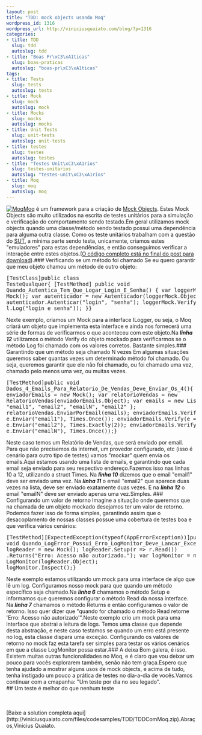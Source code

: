 ```yaml
--- 
layout: post
title: "TDD: mock objects usando Moq"
wordpress_id: 1316
wordpress_url: http://viniciusquaiato.com/blog/?p=1316
categories: 
- title: TDD
  slug: tdd
  autoslug: tdd
- title: "Boas Pr\xC3\xA1ticas"
  slug: boas-praticas
  autoslug: "boas-pr\xC3\xA1ticas"
tags: 
- title: Tests
  slug: tests
  autoslug: tests
- title: Mock
  slug: mock
  autoslug: mock
- title: Mocks
  slug: mocks
  autoslug: mocks
- title: Unit Tests
  slug: unit-tests
  autoslug: unit-tests
- title: testes
  slug: testes
  autoslug: testes
- title: "Testes Unit\xC3\xA1rios"
  slug: testes-unitarios
  autoslug: "testes-unit\xC3\xA1rios"
- title: Moq
  slug: moq
  autoslug: moq
---
```

[![](http://viniciusquaiato.com/blog/wp-content/uploads/2010/07/logo.png "Moq")](http://viniciusquaiato.com/blog/wp-content/uploads/2010/07/logo.png)[Moq](http://code.google.com/p/moq/) é um framework para a criação de [Mock Objects](http://en.wikipedia.org/wiki/Mock_object). Estes Mock Objects são muito utilizados na escrita de testes unitários para a simulação e verificação do comportamento sendo testado.Em geral utilizamos mock objects quando uma classe/método sendo testado possui uma dependência para alguma outra classe. Como os teste unitários trabalham com a questão do [SUT](http://martinfowler.com/articles/mocksArentStubs.html#RegularTests), a mínima parte sendo testa, unicamente, criamos estes "emuladores" para estas dependências, e então conseguimos verificar a interaçõe entre estes objetos.([O código completo está no final do post para download](#download)).### Verificando se um método foi chamado
Se eu quero garantir que meu objeto chamou um método de outro objeto:<pre lang="csharp" line="1">[TestClass]public class TesteQualquer{    [TestMethod]    public void Quando_Autentica_Tem_Que_Logar_Login_E_Senha()    {        var loggerMock = new Mock<ilogger>();        var autenticador = new Autenticador(loggerMock.Object);        autenticador.Autenticar("login", "senha");        loggerMock.Verify(l => l.Log("login e senha"));    }}</ilogger></pre>Nexte exemplo, criamos um Mock para a interface ILogger, ou seja, o Moq criará um objeto que implementa esta interface e ainda nos fornecerá uma série de formas de verificarmos o que aconteceu com este objeto.Na **_linha 12_** utilizamos o método Verify do objeto mockado para verificarmos se o método Log foi chamado com os valores corretos. Bastante simples.### Garantindo que um método seja chamado N vezes
Em algumas situações queremos saber quantas vezes um determinado método foi chamado. Ou seja, queremos garantir que ele não foi chamado, ou foi chamado uma vez, chamado pelo menos uma vez, ou muitas vezes.<pre lang="csharp" line="1">[TestMethod]public void Dados_4_Emails_Para_Relatorio_De_Vendas_Deve_Enviar_Os_4(){    var enviadorEmails = new Mock<ienviadoremail>();    var relatorioVendas = new RelatorioVendas(enviadorEmails.Object);    var emails = new List<string> { "email1", "email2", "emailN", "email2" };    relatorioVendas.EnviarPorEmail(emails);    enviadorEmails.Verify(e => e.Enviar("email1"), Times.Once());    enviadorEmails.Verify(e => e.Enviar("email2"), Times.Exactly(2));    enviadorEmails.Verify(e => e.Enviar("emailN"), Times.Once());}</string></ienviadoremail></pre>Neste caso temos um Relatório de Vendas, que será enviado por email. Para que não precisemos da internet, um provedor configurado, etc (isso é cenário para outro tipo de testes) vamos "mockar" quem envia os emails.Aqui estamos usando uma lista de emails, e garantindo que cada email seja enviado para seu respectivo endereço.Fazemos isso nas linhas 10 a 12, utilizando a struct Times. Na **_linha 10_** dizemos que o email "email1" deve ser enviado uma vez. Na **_linha 11_** o email "email2" que aparece duas vezes na lista, deve ser enviado exatamente duas vezes. E na **_linha 12_** o email "emailN" deve ser enviado apenas uma vez.Simples. ### Configurando um valor de retorno
Imagine a situação onde queremos que na chamada de um objeto mockado desejamos ter um valor de retorno. Podemos fazer isso de forma simples, garantindo assim que o desacoplamento de nossas classes possue uma cobertura de testes boa e que verifica vários cenários:<pre lang="csharp" line="1">[TestMethod][ExpectedException(typeof(AppErrorException))]public void Quando_LogError_Possui_Erro_LogMonitor_Deve_Lancar_Excecao(){    var logReader = new Mock<ilogreader>();    logReader.Setup(r => r.Read())        .Returns("Erro: Acesso não autorizado.");    var logMonitor = new LogMonitor(logReader.Object);    logMonitor.Inspect();}</ilogreader></pre>Neste exemplo estamos utilizando um mock para uma interface de algo que lê um log. Configuramos nosso mock para que quando um método específico seja chamado.Na **_linha 6_** chamamos o método Setup e informamos que queremos configurar o método Read da nossa interface. Na **_linha 7_** chamamos o método Returns e então configuramos o valor de retorno. Isso quer dizer que "quando for chamado o método Read retorne 'Erro: Acesso não autorizado'".Neste exemplo crio um mock para uma interface que abstrai a leitura de logs. Temos uma classe que depende desta abstração, e neste caso testamos se quando um erro está presente no log, esta classe dispara uma exceção. Configurando os valores de retorno no mock faz esta tarefa ser simples para testar os vários cenários em que a classe LogMonitor possa estar.### A deixa
Bom galera, é isso. Existem muitas outras funcionalidades no Moq, e é claro que vou deixar um pouco para vocês explorarem também, senão não tem graça.Espero que tenha ajudado a mostrar alguns usos de mock objects, e acima de tudo, tenha instigado um pouco a prática de testes no dia-a-dia de vocês.Vamos continuar com a cmapanha: "Um teste por dia no seu legado".<div>## Um teste é melhor do que nenhum teste
</div><br /><br />[Baixe a solution completa aqui](http://viniciusquaiato.com/files/codesamples/TDD/TDDComMoq.zip).Abraços,Vinicius Quaiato.
